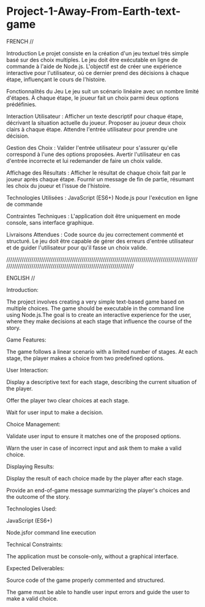 # Project-1-Away-From-Earth-text-game

FRENCH //

Introduction Le projet consiste en la création d'un jeu textuel très simple basé sur des choix multiples. Le jeu doit être exécutable en ligne de commande à l'aide de Node.js. L'objectif est de créer une expérience interactive pour l'utilisateur, où ce dernier prend des décisions à chaque étape, influençant le cours de l'histoire.

Fonctionnalités du Jeu Le jeu suit un scénario linéaire avec un nombre limité d'étapes. À chaque étape, le joueur fait un choix parmi deux options prédéfinies.

Interaction Utilisateur : Afficher un texte descriptif pour chaque étape, décrivant la situation actuelle du joueur. Proposer au joueur deux choix clairs à chaque étape. Attendre l'entrée utilisateur pour prendre une décision.

Gestion des Choix : Valider l'entrée utilisateur pour s'assurer qu'elle correspond à l'une des options proposées. Avertir l'utilisateur en cas d'entrée incorrecte et lui redemander de faire un choix valide.

Affichage des Résultats : Afficher le résultat de chaque choix fait par le joueur après chaque étape. Fournir un message de fin de partie, résumant les choix du joueur et l'issue de l'histoire.

Technologies Utilisées : JavaScript (ES6+) Node.js pour l'exécution en ligne de commande

Contraintes Techniques : L'application doit être uniquement en mode console, sans interface graphique.

Livraisons Attendues : Code source du jeu correctement commenté et structuré. Le jeu doit être capable de gérer des erreurs d'entrée utilisateur et de guider l'utilisateur pour qu'il fasse un choix valide.

/////////////////////////////////////////////////////////////////////////////////////////////////////////////////////////////////////////////////////////////////////

ENGLISH //

Introduction:

The project involves creating a very simple text-based game based on multiple choices. The game should be executable in the command line using Node.js.The goal is to create an interactive experience for the user, where they make decisions at each stage that influence the course of the story.

Game Features:

The game follows a linear scenario with a limited number of stages. At each stage, the player makes a choice from two predefined options.

User Interaction:

Display a descriptive text for each stage, describing the current situation of the player.

Offer the player two clear choices at each stage.

Wait for user input to make a decision.

Choice Management:

Validate user input to ensure it matches one of the proposed options.

Warn the user in case of incorrect input and ask them to make a valid choice.

Displaying Results:

Display the result of each choice made by the player after each stage.

Provide an end-of-game message summarizing the player's choices and the outcome of the story.

Technologies Used:

JavaScript (ES6+)

Node.jsfor command line execution

Technical Constraints:

The application must be console-only, without a graphical interface.

Expected Deliverables:

Source code of the game properly commented and structured.

The game must be able to handle user input errors and guide the user to make a valid choice.
